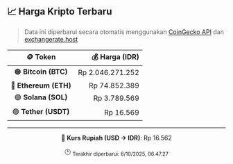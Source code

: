 

<!-- HARGA_KRIPTO -->
## 📈 Harga Kripto Terbaru

> Data ini diperbarui secara otomatis menggunakan [CoinGecko API](https://www.coingecko.com/) dan [exchangerate.host](https://exchangerate.host/)

<div align="center">

| 🪙 Token | 💰 Harga (IDR) |
|:------:|---------------:|
| 🟠 **Bitcoin (BTC)**   | Rp 2.046.271.252 |
| 🔵 **Ethereum (ETH)**  | Rp 74.852.389 |
| 🟣 **Solana (SOL)**    | Rp 3.789.569 |
| 🟢 **Tether (USDT)**   | Rp 16.569 |

---

💱 **Kurs Rupiah (USD → IDR)**: Rp 16.562

🕒 <sub>Terakhir diperbarui: 6/10/2025, 06.47.27</sub>

</div>
<!-- /HARGA_KRIPTO -->